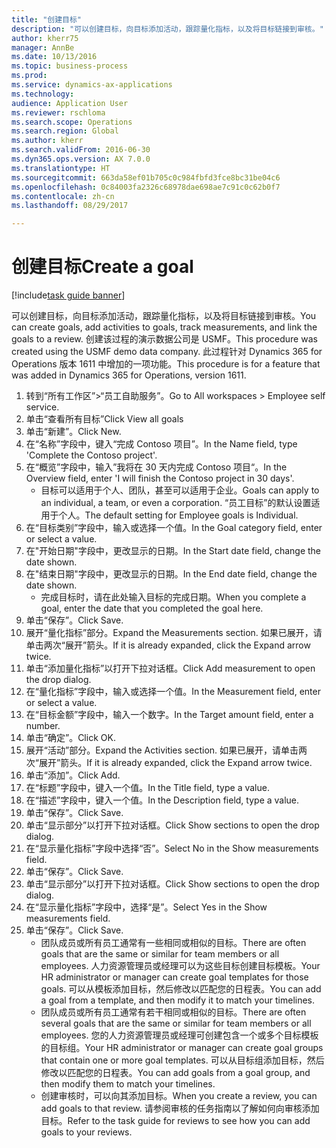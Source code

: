```yaml
--- 
title: "创建目标"
description: "可以创建目标，向目标添加活动，跟踪量化指标，以及将目标链接到审核。"
author: kherr75
manager: AnnBe
ms.date: 10/13/2016
ms.topic: business-process
ms.prod: 
ms.service: dynamics-ax-applications
ms.technology: 
audience: Application User
ms.reviewer: rschloma
ms.search.scope: Operations
ms.search.region: Global
ms.author: kherr
ms.search.validFrom: 2016-06-30
ms.dyn365.ops.version: AX 7.0.0
ms.translationtype: HT
ms.sourcegitcommit: 663da58ef01b705c0c984fbfd3fce8bc31be04c6
ms.openlocfilehash: 0c84003fa2326c68978dae698ae7c91c0c62b0f7
ms.contentlocale: zh-cn
ms.lasthandoff: 08/29/2017

---
```

# <a name="create-a-goal"></a><span data-ttu-id="deb3d-103">创建目标</span><span class="sxs-lookup"><span data-stu-id="deb3d-103">Create a goal</span></span>

[!include[task guide banner](../../includes/task-guide-banner.md)]

<span data-ttu-id="deb3d-104">可以创建目标，向目标添加活动，跟踪量化指标，以及将目标链接到审核。</span><span class="sxs-lookup"><span data-stu-id="deb3d-104">You can create goals, add activities to goals, track measurements, and link the goals to a review.</span></span> <span data-ttu-id="deb3d-105">创建该过程的演示数据公司是 USMF。</span><span class="sxs-lookup"><span data-stu-id="deb3d-105">This procedure was created using the USMF demo data company.</span></span> <span data-ttu-id="deb3d-106">此过程针对 Dynamics 365 for Operations 版本 1611 中增加的一项功能。</span><span class="sxs-lookup"><span data-stu-id="deb3d-106">This procedure is for a feature that was added in Dynamics 365 for Operations, version 1611.</span></span>

1. <span data-ttu-id="deb3d-107">转到“所有工作区”>“员工自助服务”。</span><span class="sxs-lookup"><span data-stu-id="deb3d-107">Go to All workspaces > Employee self service.</span></span>
2. <span data-ttu-id="deb3d-108">单击“查看所有目标”</span><span class="sxs-lookup"><span data-stu-id="deb3d-108">Click View all goals</span></span>
3. <span data-ttu-id="deb3d-109">单击“新建”。</span><span class="sxs-lookup"><span data-stu-id="deb3d-109">Click New.</span></span>
4. <span data-ttu-id="deb3d-110">在“名称”字段中，键入“完成 Contoso 项目”。</span><span class="sxs-lookup"><span data-stu-id="deb3d-110">In the Name field, type 'Complete the Contoso project'.</span></span>
5. <span data-ttu-id="deb3d-111">在“概览”字段中，输入”我将在 30 天内完成 Contoso 项目“。</span><span class="sxs-lookup"><span data-stu-id="deb3d-111">In the Overview field, enter 'I will finish the Contoso project in 30 days'.</span></span>
    * <span data-ttu-id="deb3d-112">目标可以适用于个人、团队，甚至可以适用于企业。</span><span class="sxs-lookup"><span data-stu-id="deb3d-112">Goals can apply to an individual, a team, or even a corporation.</span></span> <span data-ttu-id="deb3d-113">“员工目标”的默认设置适用于个人。</span><span class="sxs-lookup"><span data-stu-id="deb3d-113">The default setting for Employee goals is Individual.</span></span>  
6. <span data-ttu-id="deb3d-114">在“目标类别”字段中，输入或选择一个值。</span><span class="sxs-lookup"><span data-stu-id="deb3d-114">In the Goal category field, enter or select a value.</span></span>
7. <span data-ttu-id="deb3d-115">在"开始日期"字段中，更改显示的日期。</span><span class="sxs-lookup"><span data-stu-id="deb3d-115">In the Start date field, change the date shown.</span></span>
8. <span data-ttu-id="deb3d-116">在"结束日期"字段中，更改显示的日期。</span><span class="sxs-lookup"><span data-stu-id="deb3d-116">In the End date field, change the date shown.</span></span>
    * <span data-ttu-id="deb3d-117">完成目标时，请在此处输入目标的完成日期。</span><span class="sxs-lookup"><span data-stu-id="deb3d-117">When you complete a goal, enter the date that you completed the goal here.</span></span>  
9. <span data-ttu-id="deb3d-118">单击“保存”。</span><span class="sxs-lookup"><span data-stu-id="deb3d-118">Click Save.</span></span>
10. <span data-ttu-id="deb3d-119">展开“量化指标”部分。</span><span class="sxs-lookup"><span data-stu-id="deb3d-119">Expand the Measurements section.</span></span> <span data-ttu-id="deb3d-120">如果已展开，请单击两次“展开”箭头。</span><span class="sxs-lookup"><span data-stu-id="deb3d-120">If it is already expanded, click the Expand arrow twice.</span></span>
11. <span data-ttu-id="deb3d-121">单击“添加量化指标”以打开下拉对话框。</span><span class="sxs-lookup"><span data-stu-id="deb3d-121">Click Add measurement to open the drop dialog.</span></span>
12. <span data-ttu-id="deb3d-122">在“量化指标”字段中，输入或选择一个值。</span><span class="sxs-lookup"><span data-stu-id="deb3d-122">In the Measurement field, enter or select a value.</span></span>
13. <span data-ttu-id="deb3d-123">在“目标金额”字段中，输入一个数字。</span><span class="sxs-lookup"><span data-stu-id="deb3d-123">In the Target amount field, enter a number.</span></span>
14. <span data-ttu-id="deb3d-124">单击“确定”。</span><span class="sxs-lookup"><span data-stu-id="deb3d-124">Click OK.</span></span>
15. <span data-ttu-id="deb3d-125">展开“活动”部分。</span><span class="sxs-lookup"><span data-stu-id="deb3d-125">Expand the Activities section.</span></span> <span data-ttu-id="deb3d-126">如果已展开，请单击两次“展开”箭头。</span><span class="sxs-lookup"><span data-stu-id="deb3d-126">If it is already expanded, click the Expand arrow twice.</span></span>
16. <span data-ttu-id="deb3d-127">单击“添加”。</span><span class="sxs-lookup"><span data-stu-id="deb3d-127">Click Add.</span></span>
17. <span data-ttu-id="deb3d-128">在“标题”字段中，键入一个值。</span><span class="sxs-lookup"><span data-stu-id="deb3d-128">In the Title field, type a value.</span></span>
18. <span data-ttu-id="deb3d-129">在“描述”字段中，键入一个值。</span><span class="sxs-lookup"><span data-stu-id="deb3d-129">In the Description field, type a value.</span></span>
19. <span data-ttu-id="deb3d-130">单击“保存”。</span><span class="sxs-lookup"><span data-stu-id="deb3d-130">Click Save.</span></span>
20. <span data-ttu-id="deb3d-131">单击“显示部分”以打开下拉对话框。</span><span class="sxs-lookup"><span data-stu-id="deb3d-131">Click Show sections to open the drop dialog.</span></span>
21. <span data-ttu-id="deb3d-132">在“显示量化指标”字段中选择“否”。</span><span class="sxs-lookup"><span data-stu-id="deb3d-132">Select No in the Show measurements field.</span></span>
22. <span data-ttu-id="deb3d-133">单击“保存”。</span><span class="sxs-lookup"><span data-stu-id="deb3d-133">Click Save.</span></span>
23. <span data-ttu-id="deb3d-134">单击“显示部分”以打开下拉对话框。</span><span class="sxs-lookup"><span data-stu-id="deb3d-134">Click Show sections to open the drop dialog.</span></span>
24. <span data-ttu-id="deb3d-135">在“显示量化指标”字段中，选择“是”。</span><span class="sxs-lookup"><span data-stu-id="deb3d-135">Select Yes in the Show measurements field.</span></span>
25. <span data-ttu-id="deb3d-136">单击“保存”。</span><span class="sxs-lookup"><span data-stu-id="deb3d-136">Click Save.</span></span>
    * <span data-ttu-id="deb3d-137">团队成员或所有员工通常有一些相同或相似的目标。</span><span class="sxs-lookup"><span data-stu-id="deb3d-137">There are often goals that are the same or similar for team members or all employees.</span></span>     <span data-ttu-id="deb3d-138">人力资源管理员或经理可以为这些目标创建目标模板。</span><span class="sxs-lookup"><span data-stu-id="deb3d-138">Your HR administrator or manager can create goal templates for those goals.</span></span> <span data-ttu-id="deb3d-139">可以从模板添加目标，然后修改以匹配您的日程表。</span><span class="sxs-lookup"><span data-stu-id="deb3d-139">You can add a goal from a template, and then modify it to match your timelines.</span></span>  
    * <span data-ttu-id="deb3d-140">团队成员或所有员工通常有若干相同或相似的目标。</span><span class="sxs-lookup"><span data-stu-id="deb3d-140">There are often several goals that are the same or similar for team members or all employees.</span></span>     <span data-ttu-id="deb3d-141">您的人力资源管理员或经理可创建包含一个或多个目标模板的目标组。</span><span class="sxs-lookup"><span data-stu-id="deb3d-141">Your HR administrator or manager can create goal groups that contain one or more goal templates.</span></span> <span data-ttu-id="deb3d-142">可以从目标组添加目标，然后修改以匹配您的日程表。</span><span class="sxs-lookup"><span data-stu-id="deb3d-142">You can add goals from a goal group, and then modify them to match your timelines.</span></span>  
    * <span data-ttu-id="deb3d-143">创建审核时，可以向其添加目标。</span><span class="sxs-lookup"><span data-stu-id="deb3d-143">When you create a review, you can add goals to that review.</span></span> <span data-ttu-id="deb3d-144">请参阅审核的任务指南以了解如何向审核添加目标。</span><span class="sxs-lookup"><span data-stu-id="deb3d-144">Refer to the task guide for reviews to see how you can add goals to your reviews.</span></span>  


